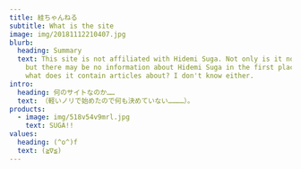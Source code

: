 ```yaml
---
title: 絓ちゃんねる
subtitle: What is the site
image: img/20181112210407.jpg
blurb:
  heading: Summary
  text: This site is not affiliated with Hidemi Suga. Not only is it not related,
    but there may be no information about Hidemi Suga in the first place. So
    what does it contain articles about? I don't know either.
intro:
  heading: 何のサイトなのか……
  text: （軽いノリで始めたので何も決めていない…………）。
products:
  - image: img/518v54v9mrl.jpg
    text: SUGA!!
values:
  heading: (^o^)f
  text: (≧∇≦)
---
```

